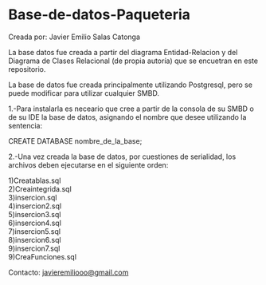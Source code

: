 # Base-de-datos-Paqueteria
Creada por: Javier Emilio Salas Catonga  

La base datos fue creada a partir del diagrama Entidad-Relacion y del Diagrama de Clases Relacional (de propia autoría) que se encuetran en este repositorio.



La base de datos fue creada principalmente utilizando Postgresql, pero se puede modificar para utilizar cualquier SMBD.  




1.-Para instalarla es neceario que cree a partir de la consola de su SMBD o de su IDE la base de datos, asignando el nombre que desee utilizando la sentencia:  

CREATE DATABASE nombre_de_la_base;  




2.-Una vez creada la base de datos, por cuestiones de serialidad, los archivos deben ejecutarse en el siguiente orden:  



1)Creatablas.sql  
2)Creaintegrida.sql  
3)insercion.sql  
4)insercion2.sql  
5)insercion3.sql  
6)insercion4.sql  
7)insercion5.sql  
8)insercion6.sql  
9)insercion7.sql  
9)CreaFunciones.sql  

Contacto: javieremiliooo@gmail.com
